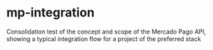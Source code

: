 # mp-integration
Consolidation test of the concept and scope of the Mercado Pago API, showing a typical integration flow for a project of the preferred stack
